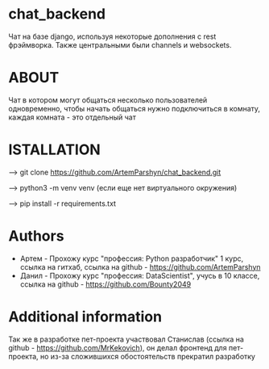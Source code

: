 # chat_backend
Чат на базе django, используя некоторые дополнения с rest фрэймворка. Также центральными были channels и websockets.

# ABOUT
Чат в котором могут общаться несколько пользователей одновременно, чтобы начать общаться нужно подключиться в комнату, каждая комната - это отдельный чат

# ISTALLATION 
--> git clone https://github.com/ArtemParshyn/chat_backend.git

--> python3 -m venv venv (если еще нет виртуального окружения)

--> pip install -r requirements.txt

# Authors
- Артем - Прохожу курс "профессия: Python разработчик" 1 курс, ссылка на гитхаб, ссылка на github - https://github.com/ArtemParshyn
- Данил - Прохожу курс "профессия: DataScientist", учусь в 10 классе, ссылка на github -  https://github.com/Bounty2049

# Additional information
Так же в разработке пет-проекта участвовал Станислав (ссылка на github - https://github.com/MrKekovich), он делал фронтенд для пет-проекта, но из-за сложившихся обостоятельств прекратил разработку
